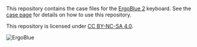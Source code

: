 This repository contains the case files for the [ErgoBlue
2](https://www.xudongz.com/blog/2020/ergoblue/) keyboard. See the [case
page](https://www.xudongz.com/blog/2020/ergoblue/case/) for details on how to
use this repository.

This repository is licensed under [CC BY-NC-SA
4.0](https://creativecommons.org/licenses/by-nc-sa/4.0/).

![ErgoBlue](https://www.xudongz.com/static/76a5f4faa62d0df6e89cb0ae961933d00e0cc8f938ff655ce5fdb1194d4cc747.JPG)
